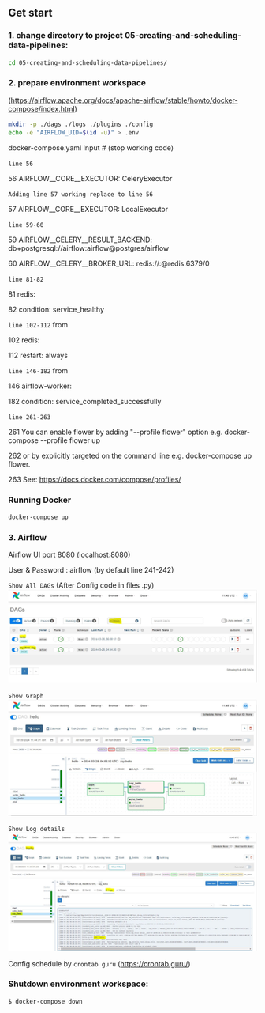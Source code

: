 ## Get start
### 1. change directory to project 05-creating-and-scheduling-data-pipelines:
```sh
cd 05-creating-and-scheduling-data-pipelines/
```

### 2. prepare environment workspace 
(https://airflow.apache.org/docs/apache-airflow/stable/howto/docker-compose/index.html)

```sh
mkdir -p ./dags ./logs ./plugins ./config
echo -e "AIRFLOW_UID=$(id -u)" > .env
```

docker-compose.yaml Input # (stop working code)

`line 56` 

56 AIRFLOW__CORE__EXECUTOR: CeleryExecutor 

`Adding line 57 working replace to line 56`

57 AIRFLOW__CORE__EXECUTOR: LocalExecutor

`line 59-60` 

59 AIRFLOW__CELERY__RESULT_BACKEND: db+postgresql://airflow:airflow@postgres/airflow

60 AIRFLOW__CELERY__BROKER_URL: redis://:@redis:6379/0

`line 81-82` 

81 redis:

82 condition: service_healthy

`line 102-112` from

102 redis:

112 restart: always

`line 146-182` from

146 airflow-worker:

182 condition: service_completed_successfully

`line 261-263`

261 You can enable flower by adding "--profile flower" option e.g. docker-compose --profile flower up

262 or by explicitly targeted on the command line e.g. docker-compose up flower.

263 See: https://docs.docker.com/compose/profiles/


### Running Docker

```sh
docker-compose up
```

### 3. Airflow
Airflow UI port 8080 (localhost:8080)

User & Password : airflow (by default line 241-242)

`Show All DAGs` (After Config code in files .py)
![DAGs](https://github.com/yana-a-pak/Assignments-dw-and-bi/blob/main/05-creating-and-scheduling-data-pipelines/Image/1.DAG.JPG)

`Show Graph`
![Graph](https://github.com/yana-a-pak/Assignments-dw-and-bi/blob/main/05-creating-and-scheduling-data-pipelines/Image/2.Graph.JPG)

`Show Log details`
![Log](https://github.com/yana-a-pak/Assignments-dw-and-bi/blob/main/05-creating-and-scheduling-data-pipelines/Image/3.Log.JPG)

Config schedule by `crontab guru` (https://crontab.guru/)

### Shutdown environment workspace:
```sh
$ docker-compose down
```





